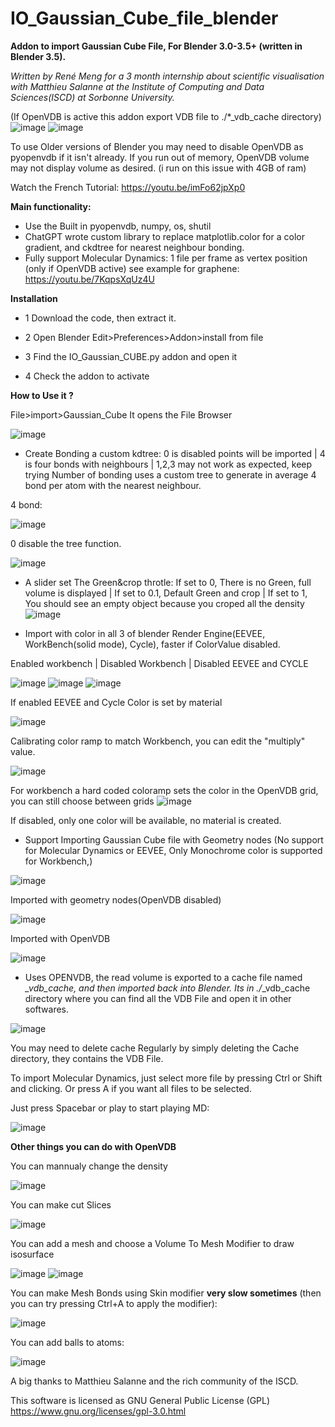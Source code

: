# IO_Gaussian_Cube_file_blender
**Addon to import Gaussian Cube File, For Blender 3.0-3.5+ (written in Blender 3.5).**

_Written by René Meng for a 3 month internship about scientific visualisation with Matthieu Salanne at the Institute of Computing and Data Sciences(ISCD) at Sorbonne University._

(If OpenVDB is active this addon export VDB file to ./*_vdb_cache directory)
![image](https://github.com/ero646545/IO_Gaussian_Cube_file_blender/assets/30327029/fe48a18c-12d8-4a01-af41-56684837ff60)
![image](https://github.com/ero646545/IO_Gaussian_Cube_file_blender/assets/30327029/42992603-e6a5-4c2a-8722-12d1bd1526ee)

To use Older versions of Blender you may need to disable OpenVDB as pyopenvdb if it isn't already.
If you run out of memory, OpenVDB volume may not display volume as desired. (i run on this issue with 4GB of ram)

Watch the French Tutorial: https://youtu.be/imFo62jpXp0

**Main functionality:**
  - Use the Built in pyopenvdb, numpy, os, shutil
  - ChatGPT wrote custom library to replace matplotlib.color for a color gradient, and ckdtree for nearest neighbour bonding.
  - Fully support Molecular Dynamics: 1 file per frame as vertex position (only if OpenVDB active) see example for graphene: https://youtu.be/7KqpsXqUz4U
  
**Installation**

- 1 Download the code, then extract it.
  
- 2 Open Blender Edit>Preferences>Addon>install from file
  
- 3 Find the IO_Gaussian_CUBE.py addon and open it
  
- 4 Check the addon to activate

**How to Use it ?**

File>import>Gaussian_Cube
It opens the File Browser

![image](https://github.com/ero646545/IO_Gaussian_Cube_file_blender/assets/30327029/0298d065-150c-4656-8ba5-caf3722f5185)

 
 - Create Bonding a custom kdtree: 0 is disabled points will be imported | 4 is four bonds with neighbours | 1,2,3 may not work as expected, keep trying
Number of bonding uses a custom tree to generate in average 4 bond per atom with the nearest neighbour.

4 bond:    

![image](https://github.com/ero646545/IO_Gaussian_Cube_file_blender/assets/30327029/7aea56fd-8e2c-4052-b7ab-87ad7266903f)

0 disable the tree function.

![image](https://github.com/ero646545/IO_Gaussian_Cube_file_blender/assets/30327029/74cca464-84d7-44c3-9a75-7b34cec07335)


  - A slider set The Green&crop throtle: If set to 0, There is no Green, full volume is displayed | If set to 0.1, Default Green and crop | If set to 1, You should see an empty object because you croped all the density
![image](https://github.com/ero646545/IO_Gaussian_Cube_file_blender/assets/30327029/b104e020-5fbf-4c82-9c22-8062ae3a83b6)



- Import with color in all 3 of blender Render Engine(EEVEE, WorkBench(solid mode), Cycle), faster if ColorValue disabled. 

Enabled workbench | Disabled Workbench | Disabled EEVEE and CYCLE

 ![image](https://github.com/ero646545/IO_Gaussian_Cube_file_blender/assets/30327029/1e68e089-6339-4b83-bb82-6c06b3c34746)                 ![image](https://github.com/ero646545/IO_Gaussian_Cube_file_blender/assets/30327029/7b5675a1-1002-4b89-8197-974db11475f0) ![image](https://github.com/ero646545/IO_Gaussian_Cube_file_blender/assets/30327029/7118ef2c-b867-497c-9b20-cdebdac537fc)

 
If enabled EEVEE and Cycle Color is set by material

![image](https://github.com/ero646545/IO_Gaussian_Cube_file_blender/assets/30327029/5e53f496-0c1b-4cfd-a570-7d132af55de0)

Calibrating color ramp to match Workbench, you can edit the "multiply" value.

![image](https://github.com/ero646545/IO_Gaussian_Cube_file_blender/assets/30327029/a1f6e7b1-a1ea-46e3-a914-84fa7e86f30e)

For workbench a hard coded coloramp sets the color in the OpenVDB grid, you can still choose between grids
![image](https://github.com/ero646545/IO_Gaussian_Cube_file_blender/assets/30327029/a63cc5dd-7649-4036-b832-905d80490a5c)

If disabled, only one color will be available, no material is created.

 - Support Importing Gaussian Cube file with Geometry nodes (No support for Molecular Dynamics or EEVEE, Only Monochrome color is supported for Workbench,)
  
![image](https://github.com/ero646545/IO_Gaussian_Cube_file_blender/assets/30327029/83618ca5-6b8a-461a-8e7c-acf149d28cdb)

Imported with geometry nodes(OpenVDB disabled)

![image](https://github.com/ero646545/IO_Gaussian_Cube_file_blender/assets/30327029/99b27902-2b5f-4dc4-ac3b-c5ed6f7392c1)

Imported with OpenVDB

![image](https://github.com/ero646545/IO_Gaussian_Cube_file_blender/assets/30327029/cc4ca408-5e2c-42be-b736-401df5db4357)



  - Uses OPENVDB, the read volume is exported to a cache file named *_vdb_cache, and then imported back into Blender. Its in ./*_vdb_cache directory where you can find all the VDB File and open it in other softwares.
  
![image](https://github.com/ero646545/IO_Gaussian_Cube_file_blender/assets/30327029/7e712ac0-48e7-4d79-9d13-07734be717c8)

You may need to delete cache Regularly by simply deleting the Cache directory, they contains the VDB File.

To import Molecular Dynamics, just select more file by pressing Ctrl or Shift and clicking. Or press A if you want all files to be selected.

Just press Spacebar or play to start playing MD:

![image](https://github.com/ero646545/IO_Gaussian_Cube_file_blender/assets/30327029/cc999c2e-6217-4b1b-9c20-60e7885d5bea)


**Other things you can do with OpenVDB**

You can mannualy change the density

![image](https://github.com/ero646545/IO_Gaussian_Cube_file_blender/assets/30327029/087b13f3-2d86-4555-84d9-c7f2989c774e)

You can make cut Slices

![image](https://github.com/ero646545/IO_Gaussian_Cube_file_blender/assets/30327029/a2e395da-e611-4356-819c-36077067f189)

You can add a mesh and choose a Volume To Mesh Modifier to draw isosurface

![image](https://github.com/ero646545/IO_Gaussian_Cube_file_blender/assets/30327029/ba225e57-abef-4467-ab2e-0135398f1444)
![image](https://github.com/ero646545/IO_Gaussian_Cube_file_blender/assets/30327029/866d132e-0dda-4555-a486-20a4e4effa2b)


You can make Mesh Bonds using Skin modifier **very slow sometimes** (then you can try pressing Ctrl+A to apply the modifier):

![image](https://github.com/ero646545/IO_Gaussian_Cube_file_blender/assets/30327029/a526c96d-8825-4cf3-81ce-ac775e1bb37d)

You can add balls to atoms:

![image](https://github.com/ero646545/IO_Gaussian_Cube_file_blender/assets/30327029/e3ba333a-81fb-48cd-969c-0c4fd024ea33)



A big thanks to Matthieu Salanne and the rich community of the ISCD.


This software is licensed as  GNU General Public License (GPL) https://www.gnu.org/licenses/gpl-3.0.html
